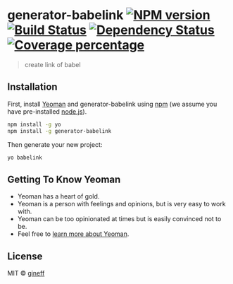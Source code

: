 # generator-babelink [![NPM version][npm-image]][npm-url] [![Build Status][travis-image]][travis-url] [![Dependency Status][daviddm-image]][daviddm-url] [![Coverage percentage][coveralls-image]][coveralls-url]
> create link of babel

## Installation

First, install [Yeoman](http://yeoman.io) and generator-babelink using [npm](https://www.npmjs.com/) (we assume you have pre-installed [node.js](https://nodejs.org/)).

```bash
npm install -g yo
npm install -g generator-babelink
```

Then generate your new project:

```bash
yo babelink
```

## Getting To Know Yeoman

 * Yeoman has a heart of gold.
 * Yeoman is a person with feelings and opinions, but is very easy to work with.
 * Yeoman can be too opinionated at times but is easily convinced not to be.
 * Feel free to [learn more about Yeoman](http://yeoman.io/).

## License

MIT © [gineff]()


[npm-image]: https://badge.fury.io/js/generator-babelink.svg
[npm-url]: https://npmjs.org/package/generator-babelink
[travis-image]: https://travis-ci.org//generator-babelink.svg?branch=master
[travis-url]: https://travis-ci.org//generator-babelink
[daviddm-image]: https://david-dm.org//generator-babelink.svg?theme=shields.io
[daviddm-url]: https://david-dm.org//generator-babelink
[coveralls-image]: https://coveralls.io/repos//generator-babelink/badge.svg
[coveralls-url]: https://coveralls.io/r//generator-babelink
